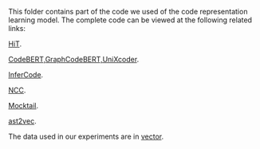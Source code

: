 This folder contains part of the code we used of the code representation learning model. The complete code can be viewed at the following related links:

[HiT](https://github.com/zkcpku/HiT-hierarchy-transformer).

[CodeBERT,GraphCodeBERT,UniXcoder](https://github.com/microsoft/CodeBERT).

[InferCode](https://github.com/bdqnghi/infercode).

[NCC](https://github.com/spcl/ncc).

[Mocktail](https://github.com/NobleMathews/mocktail-blend).

[ast2vec](https://gitlab.com/bpaassen/ast2vec).

The data used in our experiments are in [vector](data/vector).